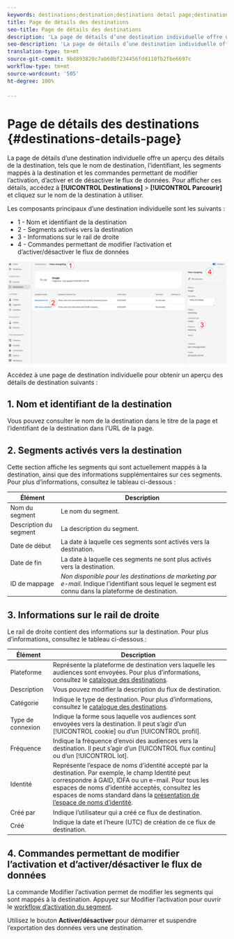 ```yaml
---
keywords: destinations;destination;destinations detail page;destinations details page
title: Page de détails des destinations
seo-title: Page de détails des destinations
description: 'La page de détails d’une destination individuelle offre un aperçu des détails de la destination, tels que le nom de destination, l’identifiant, les segments mappés à la destination et les commandes permettant de modifier l’activation, d’activer et de désactiver le flux de données. '
seo-description: 'La page de détails d’une destination individuelle offre un aperçu des détails de la destination, tels que le nom de destination, l’identifiant, les segments mappés à la destination et les commandes permettant de modifier l’activation, d’activer et de désactiver le flux de données. '
translation-type: tm+mt
source-git-commit: 9bd893820c7ab60bf234456fdd110fb2fbe6697c
workflow-type: tm+mt
source-wordcount: '505'
ht-degree: 100%

---
```



# Page de détails des destinations {#destinations-details-page}

La page de détails d’une destination individuelle offre un aperçu des détails de la destination, tels que le nom de destination, l’identifiant, les segments mappés à la destination et les commandes permettant de modifier l’activation, d’activer et de désactiver le flux de données. Pour afficher ces détails, accédez à **[!UICONTROL Destinations]** > **[!UICONTROL Parcourir]** et cliquez sur le nom de la destination à utiliser.

Les composants principaux d’une destination individuelle sont les suivants :

* 1 - Nom et identifiant de la destination
* 2 - Segments activés vers la destination
* 3 - Informations sur le rail de droite
* 4 - Commandes permettant de modifier l’activation et d’activer/désactiver le flux de données

![Page de destinations numérotée](/help/rtcdp/destinations/assets/destination-page-numbered.png)

Accédez à une page de destination individuelle pour obtenir un aperçu des détails de destination suivants :

## 1. Nom et identifiant de la destination

Vous pouvez consulter le nom de la destination dans le titre de la page et l’identifiant de la destination dans l’URL de la page.

## 2. Segments activés vers la destination

Cette section affiche les segments qui sont actuellement mappés à la destination, ainsi que des informations supplémentaires sur ces segments. Pour plus d’informations, consultez le tableau ci-dessous :

| Élément | Description |
---------|----------|
| Nom du segment | Le nom du segment. |
| Description du segment | La description du segment. |
| Date de début | La date à laquelle ces segments sont activés vers la destination. |
| Date de fin | La date à laquelle ces segments ne sont plus activés vers la destination. |
| ID de mappage | *Non disponible pour les destinations de marketing par e-mail*. Indique l’identifiant sous lequel le segment est connu dans la plateforme de destination. |

## 3. Informations sur le rail de droite

Le rail de droite contient des informations sur la destination. Pour plus d’informations, consultez le tableau ci-dessous :

| Élément | Description |
---------|----------|
| Plateforme | Représente la plateforme de destination vers laquelle les audiences sont envoyées. Pour plus d’informations, consultez le [catalogue des destinations](/help/rtcdp/destinations/destinations-catalog.md). |
| Description | Vous pouvez modifier la description du flux de destination. |
| Catégorie | Indique le type de destination. Pour plus d’informations, consultez le [catalogue des destinations](/help/rtcdp/destinations/destinations-catalog.md). |
| Type de connexion | Indique la forme sous laquelle vos audiences sont envoyées vers la destination. Il peut s’agir d’un [!UICONTROL cookie] ou d’un [!UICONTROL profil]. |
| Fréquence | Indique la fréquence d’envoi des audiences vers la destination. Il peut s’agir d’un [!UICONTROL flux continu] ou d’un [!UICONTROL lot]. |
| Identité | Représente l’espace de noms d’identité accepté par la destination. Par exemple, le champ Identité peut correspondre à GAID, IDFA ou un e-mail. Pour tous les espaces de noms d’identité acceptés, consultez les espaces de noms standard dans la [présentation de l’espace de noms d’identité](../../identity-service/namespaces.md). |
| Créé par | Indique l’utilisateur qui a créé ce flux de destination. |
| Créé | Indique la date et l’heure (UTC) de création de ce flux de destination. |

## 4. Commandes permettant de modifier l’activation et d’activer/désactiver le flux de données

La commande Modifier l’activation permet de modifier les segments qui sont mappés à la destination. Appuyez sur Modifier l’activation pour ouvrir le [workflow d’activation du segment](/help/rtcdp/destinations/activate-destinations.md).

Utilisez le bouton **Activer/désactiver** pour démarrer et suspendre l’exportation des données vers une destination.